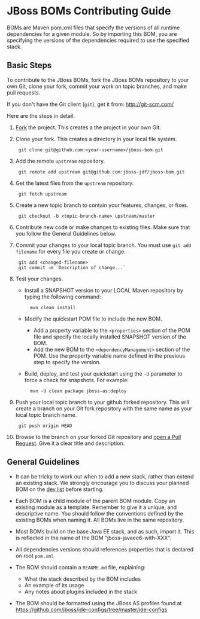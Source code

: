 JBoss BOMs Contributing Guide
=============================

BOMs are Maven pom.xml files that specify the versions of all runtime dependencies for a given module.  So by importing this BOM, you are specifying the versions of the dependencies required to use the specified stack.

Basic Steps
-----------

To contribute to the JBoss BOMs, fork the JBoss BOMs repository to your own Git, clone your fork, commit your work on topic branches, and make pull requests. 

If you don't have the Git client (`git`), get it from: <http://git-scm.com/>

Here are the steps in detail:

1. [Fork](https://github.com/jboss-developer/jboss-sandbox-bom/fork_select) the project. This creates a the project in your own Git.

2. Clone your fork. This creates a directory in your local file system.

        git clone git@github.com:<your-username>/jboss-bom.git

3. Add the remote `upstream` repository.

        git remote add upstream git@github.com:jboss-jdf/jboss-bom.git

4. Get the latest files from the `upstream` repository.

        git fetch upstream

5. Create a new topic branch to contain your features, changes, or fixes.

        git checkout -b <topic-branch-name> upstream/master

6. Contribute new code or make changes to existing files. Make sure that you follow the General Guidelines below.

7. Commit your changes to your local topic branch. You must use `git add filename` for every file you create or change.

        git add <changed-filename>
        git commit -m `Description of change...`

8. Test your changes. 
    * Install a SNAPSHOT version to your LOCAL Maven repository by typing the following command: 
    
            mvn clean install 
    * Modify the quickstart POM file to include the new BOM.
       * Add a property variable to the `<properties>` section of the POM file and specify the locally installed SNAPSHOT version of the BOM.
       * Add the new BOM to the `<dependencyManagement>` section of the POM. Use the property variable name defined in the previous step to specify the version.
    * Build, deploy, and test your quickstart using the `-U` parameter to force a check for snapshots. For example:
    
            mvn -U clean package jboss-as:deploy
9. Push your local topic branch to your github forked repository. This will create a branch on your Git fork repository with the same name as your local topic branch name.

        git push origin HEAD            

10. Browse to the <topic-branch-name> branch on your forked Git repository and [open a Pull Request](http://help.github.com/send-pull-requests/). Give it a clear title and description.

General Guidelines
------------------

* It can be tricky to work out when to add a new stack, rather than extend an existing stack. We strongly encourage you to discuss your planned BOM on the [dev list](http://www.jboss.org/jdf/forums/jdf-dev/) before starting.

* Each BOM is a child module of the parent BOM module. Copy an existing module as a template. Remember to give it a unique, and descriptive name. You should follow the conventions defined by the existing BOMs when naming it. All BOMs live in the same repository.

* Most BOMs build on the base Java EE stack, and as such, import it. This is reflected in the name of the BOM "jboss-javaee6-with-XXX".

* All dependencies versions should references properties that is declared on root `pom.xml`

* The BOM should contain a `README.md` file, explaining:
   * What the stack described by the BOM includes 
   * An example of its usage
   * Any notes about plugins included in the stack

* The BOM should be formatted using the JBoss AS profiles found at <https://github.com/jboss/ide-configs/tree/master/ide-configs>


